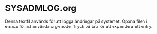 # SYSADMLOG.org
Denna textfil används för att logga ändringar på systemet.
Öppna filen i emacs för att använda org-mode.
Tryck på tab för att expandera ett entry.
